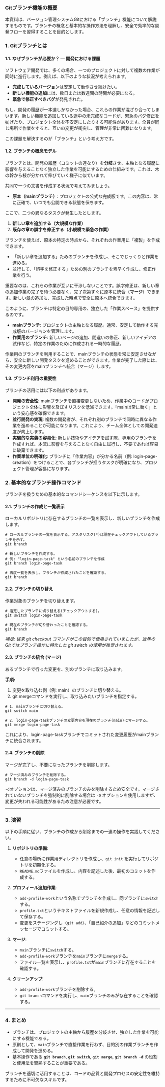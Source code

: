 ### **Gitブランチ機能の概要**

本資料は、バージョン管理システムGitにおける「ブランチ」機能について解説するものです。ブランチの概念と基本的な操作方法を理解し、安全で効率的な開発フローを習得することを目的とします。

### **1. Gitブランチとは**

#### **1.1. なぜブランチが必要か？ ― 開発における課題**

ソフトウェア開発では、多くの場合、一つのプロジェクトに対して複数の作業が同時に進行します。例えば、以下のような状況が考えられます。

* **完成しているバージョン**は安定して動作させ続けたい。  
* **新しい機能の追加**には、数日または数週間の時間が必要になる。  
* **緊急で修正すべきバグ**が発見された。

もし、開発の履歴が一本道しかなかった場合、これらの作業が混ざり合ってしまいます。新しい機能を追加している途中の未完成なコードが、緊急のバグ修正を妨げたり、プロジェクト全体を不安定にしたりする可能性があります。全員が同じ場所で作業をすると、互いの変更が衝突し、管理が非常に困難になります。

この課題を解決するのが「ブランチ」という考え方です。

#### **1.2. ブランチの概念モデル**

ブランチとは、開発の履歴（コミットの連なり）を**分岐**させ、主軸となる履歴に影響を与えることなく独立した作業を可能にするための仕組みです。これは、木の幹から枝が分かれて伸びていく様子に似ています。

共同で一つの文書を作成する状況で考えてみましょう。

* **原本（mainブランチ）**: プロジェクトの公式な完成版です。この内容は、常に正確で、いつでも公開できる状態を保ちます。

ここで、二つの異なるタスクが発生したとします。

1. **新しい章を追加する（大規模な作業）**  
2. **既存の章の誤字を修正する（小規模で緊急の作業）**

ブランチを使えば、原本の特定の時点から、それぞれの作業用に「複製」を作成できます。

* 「新しい章を追加する」ためのブランチを作成し、そこでじっくりと作業を進める。  
* 並行して、「誤字を修正する」ための別のブランチを素早く作成し、修正作業を行う。

重要なのは、これらの作業が互いに干渉しないことです。誤字修正は、新しい章の追加作業の完了を待つ必要なく、完了次第すぐに原本に統合（**マージ**）できます。新しい章の追加も、完成した時点で安全に原本へ統合できます。

このように、ブランチは特定の目的専用の、独立した「作業スペース」を提供するのです。

* **mainブランチ**: プロジェクトの主軸となる履歴。通常、安定して動作する完成版のバージョンを管理します。  
* **作業用のブランチ**: 新しいページの追加、間違いの修正、新しいアイデアの試作など、特定の作業のために作成される一時的な履歴。

作業用のブランチを利用することで、mainブランチの状態を常に安定させながら、安全に新しい開発タスクを進めることができます。作業が完了した際には、その変更内容をmainブランチへ統合（マージ）します。

#### **1.3. ブランチ利用の重要性**

ブランチの活用には以下の利点があります。

* **開発の安全性**: mainブランチを直接変更しないため、作業中のコードがプロジェクト全体に影響を及ぼすリスクを低減できます。「mainは常に動く」という安心感を確保できます。  
* **並行開発の実現**: 複数の開発者が、それぞれ別のブランチで同時に異なる作業を進めることが可能になります。これにより、チーム全体としての開発速度が向上します。  
* **実験的な実装の容易化**: 新しい技術やアイデアを試す際、専用のブランチを作成すれば、本流に影響を与えることなく自由に試行し、不要であれば容易に破棄できます。  
* **作業単位の明確化**: ブランチに「作業内容」が分かる名前（例: login-page-creation）をつけることで、各ブランチが担うタスクが明確になり、プロジェクト管理が容易になります。

### **2. 基本的なブランチ操作コマンド**

ブランチを扱うための基本的なコマンドシーケンスを以下に示します。

#### **2.1. ブランチの作成と一覧表示**

ローカルリポジトリに存在するブランチの一覧を表示し、新しいブランチを作成します。
```
# ローカルブランチの一覧を表示する。アスタリスク(*)は現在チェックアウトしているブランチを示す。  
git branch

# 新しいブランチを作成する。  
# 例: "login-page-task" という名前のブランチを作成  
git branch login-page-task

# 再度一覧を表示し、ブランチが作成されたことを確認する。  
git branch
```
#### **2.2. ブランチの切り替え**

作業対象のブランチを切り替えます。
```
# 指定したブランチに切り替える(チェックアウトする)。  
git switch login-page-task

# 現在のブランチが切り替わったことを確認する。  
git branch
```
*補足: 従来 git checkout コマンドがこの目的で使用されていましたが、近年のGitではブランチ操作に特化した git switch の使用が推奨されます。*

#### **2.3. ブランチの統合 (マージ)**

あるブランチで行った変更を、別のブランチに取り込みます。

**手順:**

1. 変更を取り込む側（例: main）のブランチに切り替える。  
2. git mergeコマンドを実行し、取り込みたいブランチを指定する。
```
# 1. mainブランチに切り替える。  
git switch main

# 2. login-page-taskブランチの変更内容を現在のブランチ(main)にマージする。  
git merge login-page-task
```
これにより、login-page-taskブランチでコミットされた変更履歴がmainブランチに統合されます。

#### **2.4. ブランチの削除**

マージが完了し、不要になったブランチを削除します。
```
# マージ済みのブランチを削除する。  
git branch -d login-page-task  
```
`-d`オプションは、マージ済みのブランチのみを削除するため安全です。マージされていないブランチを強制的に削除する場合は `-D` オプションを使用しますが、変更が失われる可能性があるため注意が必要です。

---

### 3. 演習

以下の手順に従い、ブランチの作成から削除までの一連の操作を実践してください。

1.  **リポジトリの準備**:  
    * 任意の場所に作業用ディレクトリを作成し、`git init` を実行してリポジトリを初期化する。  
    * `README.md`ファイルを作成し、内容を記述した後、最初のコミットを作成する。

2.  **プロフィール追加作業**:  
    * `add-profile-work`という名称でブランチを作成し、同ブランチに`switch`する。  
    * `profile.txt`というテキストファイルを新規作成し、任意の情報を記述して保存する。  
    * 変更をステージングし（`git add`）、「自己紹介の追加」などのコミットメッセージでコミットする。

3.  **マージ**:  
    * `main`ブランチに`switch`する。  
    * `add-profile-work`ブランチを`main`ブランチに`merge`する。  
    * ファイル一覧を表示し、`profile.txt`が`main`ブランチに存在することを確認する。

4.  **クリーンアップ**:  
    * `add-profile-work`ブランチを削除する。  
    * `git branch`コマンドを実行し、`main`ブランチのみが存在することを確認する。

---

### 4. まとめ

* ブランチは、プロジェクトの主軸から履歴を分岐させ、独立した作業を可能にする機能である。  
* 原則として、`main`ブランチで直接作業を行わず、目的別の作業ブランチを作成して開発を進める。  
* 基本操作である **`git branch`**, **`git switch`**, **`git merge`**, **`git branch -d`** の役割と使用法を習熟することが重要である。

ブランチを適切に活用することは、コードの品質と開発プロセスの安定性を維持するために不可欠なスキルです。  
